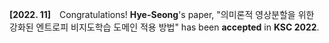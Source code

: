 **[2022. 11]** Congratulations! **Hye-Seong**'s paper, "의미론적 영상분할을 위한 강화된 엔트로피 비지도학습 도메인 적용 방법" has been **accepted** in **KSC 2022**.
